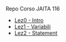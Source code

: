 Repo Corso JAITA 116

-   [Lez0 - Intro](https://github.com/Milo-UI/JAITA116-javascript/tree/main/Lez0-intro)
-   [Lez1 - Variabili](https://github.com/Milo-UI/JAITA116-javascript/tree/main/Lez1-variabili)
-   [Lez2 - Statement](https://github.com/Milo-UI/JAITA116-javascript/tree/main/Lez2-Statement)
